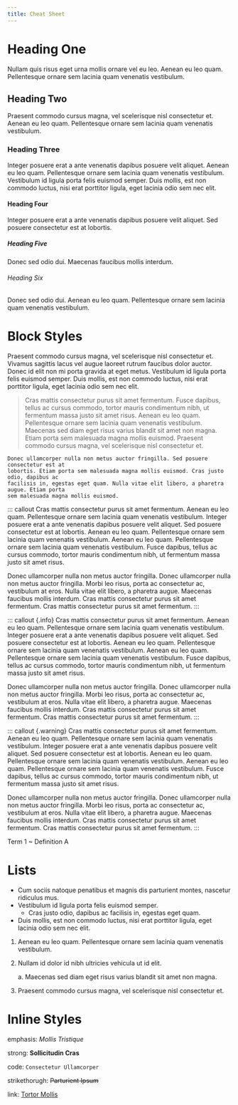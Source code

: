 ```yaml
---
title: Cheat Sheet
---
```


# Heading One

Nullam quis risus eget urna mollis ornare vel eu leo. Aenean eu leo quam. Pellentesque ornare sem lacinia quam venenatis vestibulum.

## Heading Two

Praesent commodo cursus magna, vel scelerisque nisl consectetur et. Aenean eu leo quam. Pellentesque ornare sem lacinia quam venenatis vestibulum.

### Heading Three

Integer posuere erat a ante venenatis dapibus posuere velit aliquet. Aenean eu leo quam. Pellentesque ornare sem lacinia quam venenatis vestibulum. Vestibulum id ligula porta felis euismod semper. Duis mollis, est non commodo luctus, nisi erat porttitor ligula, eget lacinia odio sem nec elit.

#### Heading Four

Integer posuere erat a ante venenatis dapibus posuere velit aliquet. Sed posuere consectetur est at lobortis.

##### Heading Five

Donec sed odio dui. Maecenas faucibus mollis interdum.

###### Heading Six

Donec sed odio dui. Aenean eu leo quam. Pellentesque ornare sem lacinia quam venenatis vestibulum.

# Block Styles

Praesent commodo cursus magna, vel scelerisque nisl consectetur et. Vivamus sagittis lacus vel augue laoreet rutrum faucibus dolor auctor. Donec id elit non mi porta gravida at eget metus. Vestibulum id ligula porta felis euismod semper. Duis mollis, est non commodo luctus, nisi erat porttitor ligula, eget lacinia odio sem nec elit.

> Cras mattis consectetur purus sit amet fermentum. Fusce dapibus, tellus ac cursus commodo, tortor mauris condimentum nibh, ut fermentum massa justo sit amet risus. Aenean eu leo quam. Pellentesque ornare sem lacinia quam venenatis vestibulum. Maecenas sed diam eget risus varius blandit sit amet non magna. Etiam porta sem malesuada magna mollis euismod. Praesent commodo cursus magna, vel scelerisque nisl consectetur et.

```
Donec ullamcorper nulla non metus auctor fringilla. Sed posuere consectetur est at
lobortis. Etiam porta sem malesuada magna mollis euismod. Cras justo odio, dapibus ac
facilisis in, egestas eget quam. Nulla vitae elit libero, a pharetra augue. Etiam porta
sem malesuada magna mollis euismod.
```

::: callout
Cras mattis consectetur purus sit amet fermentum. Aenean eu leo quam. Pellentesque ornare sem lacinia quam venenatis vestibulum. Integer posuere erat a ante venenatis dapibus posuere velit aliquet. Sed posuere consectetur est at lobortis. Aenean eu leo quam. Pellentesque ornare sem lacinia quam venenatis vestibulum. Aenean eu leo quam. Pellentesque ornare sem lacinia quam venenatis vestibulum. Fusce dapibus, tellus ac cursus commodo, tortor mauris condimentum nibh, ut fermentum massa justo sit amet risus.

Donec ullamcorper nulla non metus auctor fringilla. Donec ullamcorper nulla non metus auctor fringilla. Morbi leo risus, porta ac consectetur ac, vestibulum at eros. Nulla vitae elit libero, a pharetra augue. Maecenas faucibus mollis interdum. Cras mattis consectetur purus sit amet fermentum. Cras mattis consectetur purus sit amet fermentum.
:::

::: callout {.info}
Cras mattis consectetur purus sit amet fermentum. Aenean eu leo quam. Pellentesque ornare sem lacinia quam venenatis vestibulum. Integer posuere erat a ante venenatis dapibus posuere velit aliquet. Sed posuere consectetur est at lobortis. Aenean eu leo quam. Pellentesque ornare sem lacinia quam venenatis vestibulum. Aenean eu leo quam. Pellentesque ornare sem lacinia quam venenatis vestibulum. Fusce dapibus, tellus ac cursus commodo, tortor mauris condimentum nibh, ut fermentum massa justo sit amet risus.

Donec ullamcorper nulla non metus auctor fringilla. Donec ullamcorper nulla non metus auctor fringilla. Morbi leo risus, porta ac consectetur ac, vestibulum at eros. Nulla vitae elit libero, a pharetra augue. Maecenas faucibus mollis interdum. Cras mattis consectetur purus sit amet fermentum. Cras mattis consectetur purus sit amet fermentum.
:::

::: callout {.warning}
Cras mattis consectetur purus sit amet fermentum. Aenean eu leo quam. Pellentesque ornare sem lacinia quam venenatis vestibulum. Integer posuere erat a ante venenatis dapibus posuere velit aliquet. Sed posuere consectetur est at lobortis. Aenean eu leo quam. Pellentesque ornare sem lacinia quam venenatis vestibulum. Aenean eu leo quam. Pellentesque ornare sem lacinia quam venenatis vestibulum. Fusce dapibus, tellus ac cursus commodo, tortor mauris condimentum nibh, ut fermentum massa justo sit amet risus.

Donec ullamcorper nulla non metus auctor fringilla. Donec ullamcorper nulla non metus auctor fringilla. Morbi leo risus, porta ac consectetur ac, vestibulum at eros. Nulla vitae elit libero, a pharetra augue. Maecenas faucibus mollis interdum. Cras mattis consectetur purus sit amet fermentum. Cras mattis consectetur purus sit amet fermentum.
:::

Term 1
~   Definition A


# Lists

- Cum sociis natoque penatibus et magnis dis parturient montes, nascetur ridiculus mus.
- Vestibulum id ligula porta felis euismod semper.
    + Cras justo odio, dapibus ac facilisis in, egestas eget quam.
- Duis mollis, est non commodo luctus, nisi erat porttitor ligula, eget lacinia odio sem nec elit.

1. Aenean eu leo quam. Pellentesque ornare sem lacinia quam venenatis vestibulum.

2. Nullam id dolor id nibh ultricies vehicula ut id elit.

    a. Maecenas sed diam eget risus varius blandit sit amet non magna.

3. Praesent commodo cursus magna, vel scelerisque nisl consectetur et.

# Inline Styles

emphasis: *Mollis Tristique*

strong: **Sollicitudin Cras**

code: `Consectetur Ullamcorper`

strikethorugh: ~~Parturient Ipsum~~

link: [Tortor Mollis](https://example.com)
